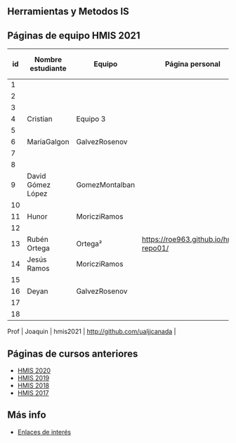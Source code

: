 ## Herramientas y Metodos IS

## Páginas de equipo HMIS 2021

id | Nombre estudiante  | Equipo | Página personal | Repositorio de Web de equipo 
-- | ----------------- | ----------------- | ----------------- | -----------------
1 | | | | 
2 | | | | 
3 | | | | 
4 |Cristian |Equipo 3 | | 
5 | | | | 
6 | MariaGalgon | GalvezRosenov | | 
7 | | | | 
8 | | | | 
9 | David Gómez López | GomezMontalban | | 
10 | | | | 
11 | Hunor | MoricziRamos | |
12 | | | | 
13 | Rubén Ortega | Ortega² | https://roe963.github.io/hmis-repo01/ | 
14 | Jesús Ramos | MoricziRamos |  | 
15 | | | | 
16 | Deyan | GalvezRosenov | | 
17 | | | | 
18 | | | | 


Prof | Joaquin | hmis2021 | http://github.com/ualjjcanada  |


## Páginas de cursos anteriores
* [HMIS 2020](index2020.md)
* [HMIS 2019](index2019.md)
* [HMIS 2018](index2018.md)
* [HMIS 2017](index2017.md)

## Más info
* [Enlaces de interés](enlaces.md)
